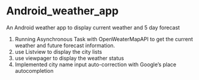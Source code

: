 # Android_weather_app
An Android weather app to display current weather and 5 day forecast

1. Running Asynchronous Task with OpenWeaterMapAPI to get the current weather and future forecast information.
2. use Listview to display the city lists
3. use viewpager to display the weather status
4. Implemented city name input auto-correction with Google’s place autocompletion

